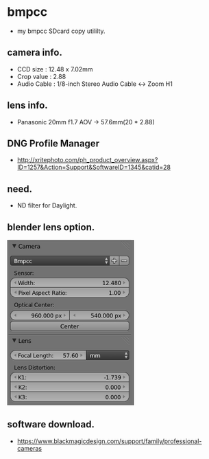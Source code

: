 # bmpcc
- my bmpcc SDcard copy utililty.

## camera info.
- CCD size : 12.48 x 7.02mm
- Crop value : 2.88
- Audio Cable : 1/8-inch Stereo Audio Cable <-> Zoom H1

## lens info.
- Panasonic 20mm f1.7 AOV -> 57.6mm(20 * 2.88)

## DNG Profile Manager
- http://xritephoto.com/ph_product_overview.aspx?ID=1257&Action=Support&SoftwareID=1345&catid=28

## need.
- ND filter for Daylight.

## blender lens option.
![alt blender_op](https://raw.githubusercontent.com/khw7096/bmpcc/master/lensdist/blender_lensdisto.png)

## software download.
- https://www.blackmagicdesign.com/support/family/professional-cameras
